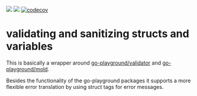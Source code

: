 [![](https://github.com/mbretter/go-validation/actions/workflows/test.yml/badge.svg)](https://github.com/mbretter/go-validation/actions/workflows/test.yml)
[![](https://goreportcard.com/badge/mbretter/go-validation)](https://goreportcard.com/report/mbretter/go-validation "Go Report Card")
[![codecov](https://codecov.io/gh/mbretter/go-validation/graph/badge.svg?token=YMBMKY7W9X)](https://codecov.io/gh/mbretter/go-validation)

# validating and sanitizing structs and variables

This is basically a wrapper around [go-playground/validator](/go-playground/validator) and [go-playground/mold](/go-playground/mold).

Besides the functionality of the go-playground packages it supports a more flexible error translation by using struct tags for error messages.

